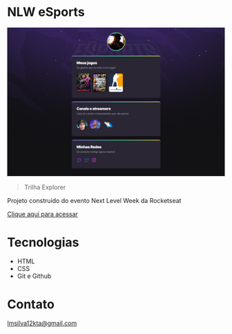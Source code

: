 # NLW eSports 

![preview](./.github/preview.png)

> Trilha Explorer

Projeto construido do evento Next Level Week da Rocketseat

[ Clique aqui para acessar](htttps://hilucassilva.github.io/nlw-esports-explore)



# Tecnologias 

- HTML
- CSS
- Git e Github

# Contato

lmsilva12kta@gmail.com